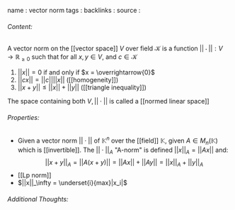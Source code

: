 name : vector norm
tags : 
backlinks : 
source : 

###### Content:
A vector norm on the [[vector space]] $V$ over field $\mathcal{K}$ is a function $||\cdot||:V \rightarrow\mathbb{R}_{\geq0}$ such that for all $x,y \in V$, and $c\in \mathcal{K}$
1) $||x||=0$ if and only if $x = \overrightarrow{0}$
2) $||cx|| = ||c||||x||$ ([[homogeneity]])
3) $||x+y|| \leq ||x||+||y||$ ([[triangle inequality]])

The space containing both $V,||\cdot||$ is called a [[normed linear space]]

###### Properties:
- Given a vector norm $||\cdot||$ of $\mathbb{K}^n$ over the [[field]] $\mathbb{K}$, given $A \in M_n(\mathbb{K})$ which is [[invertible]]. The $||\cdot||_A$ "A-norm" is defined $||x||_A = ||Ax||$ and: $$||x+y||_A = ||A(x+y)||=||Ax||+||Ay|| = ||x||_A+||y||_A$$
- [[Lp norm]]
- $||x||_\infty = \underset{i}{max}|x_i|$

###### Additional Thoughts:
